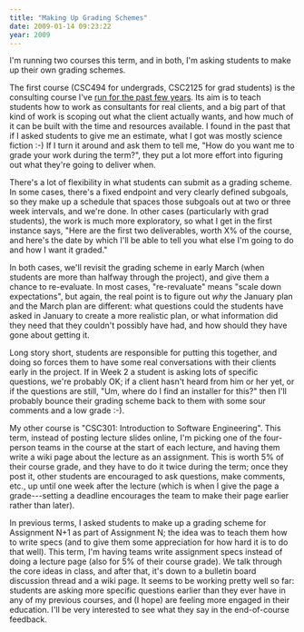 ```yaml
---
title: "Making Up Grading Schemes"
date: 2009-01-14 09:23:22
year: 2009
---
```

I'm running two courses this term, and in both, I'm asking students to make up their own grading schemes.

The first course (CSC494 for undergrads, CSC2125 for grad students) is the consulting course I've <a href="http://pyre.third-bit.com/blog/archives/1653.html">run for the past few years</a>. Its aim is to teach students how to work as consultants for real clients, and a big part of that kind of work is scoping out what the client actually wants, and how much of it can be built with the time and resources available.  I found in the past that if I asked students to give me an estimate, what I got was mostly science fiction :-)  If I turn it around and ask them to tell me, "How do you want me to grade your work during the term?", they put a lot more effort into figuring out what they're going to deliver when.

There's a lot of flexibility in what students can submit as a grading scheme.  In some cases, there's a fixed endpoint and very clearly defined subgoals, so they make up a schedule that spaces those subgoals out at two or three week intervals, and we're done.  In other cases (particularly with grad students), the work is much more exploratory, so what I get in the first instance says, "Here are the first two deliverables, worth X% of the course, and here's the date by which I'll be able to tell you what else I'm going to do and how I want it graded."

In both cases, we'll revisit the grading scheme in early March (when students are more than halfway through the project), and give them a chance to re-evaluate.  In most cases, "re-revaluate" means "scale down expectations", but again, the real point is to figure out <em>why</em> the January plan and the March plan are different: what questions could the students have asked in January to create a more realistic plan, or what information did they need that they couldn't possibly have had, and how should they have gone about getting it.

Long story short, students are responsible for putting this together, and doing so forces them to have some real conversations with their clients early in the project.  If in Week 2 a student is asking lots of specific questions, we're probably OK; if a client hasn't heard from him or her yet, or if the questions are still, "Um, where do I find an installer for this?" then I'll probably bounce their grading scheme back to them with some sour comments and a low grade :-).

My other course is "CSC301: Introduction to Software Engineering". This term, instead of posting lecture slides online, I'm picking one of the four-person teams in the course at the start of each lecture, and having them write a wiki page about the lecture as an assignment. This is worth 5% of their course grade, and they have to do it twice during the term; once they post it, other students are encouraged to ask questions, make comments, etc., up until one week after the lecture (which is when I give the page a grade---setting a deadline encourages the team to make their page earlier rather than later).

In previous terms, I asked students to make up a grading scheme for Assignment N+1 as part of Assignment N; the idea was to teach them how to write specs (and to give them some appreciation for how hard it is to do that well). This term, I'm having teams write assignment specs instead of doing a lecture page (also for 5% of their course grade). We talk through the core ideas in class, and after that, it's down to a bulletin board discussion thread and a wiki page. It seems to be working pretty well so far: students are asking more specific questions earlier than they ever have in any of my previous courses, and (I hope) are feeling more engaged in their education. I'll be very interested to see what they say in the end-of-course feedback.
